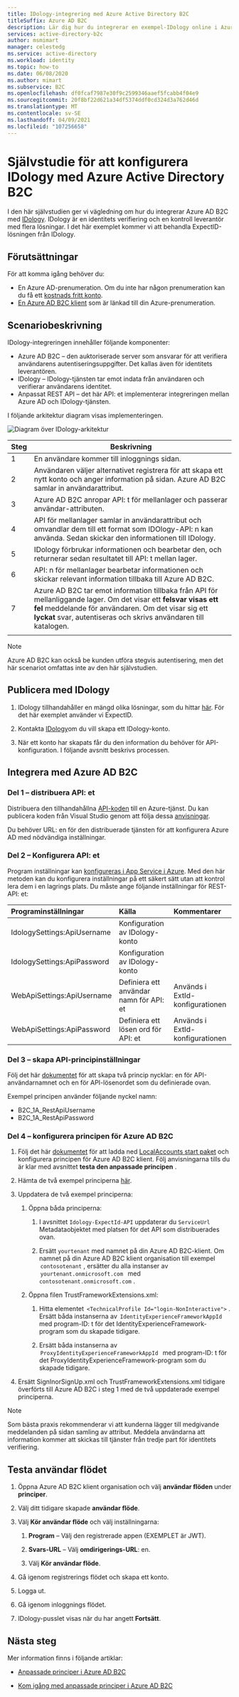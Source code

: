 ```yaml
---
title: IDology-integrering med Azure Active Directory B2C
titleSuffix: Azure AD B2C
description: Lär dig hur du integrerar en exempel-IDology online i Azure AD B2C med. IDology är en identitets verifiering och en kontroll leverantör med flera lösningar.
services: active-directory-b2c
author: msmimart
manager: celestedg
ms.service: active-directory
ms.workload: identity
ms.topic: how-to
ms.date: 06/08/2020
ms.author: mimart
ms.subservice: B2C
ms.openlocfilehash: df0fcaf7987e30f9c2599346aaef5fcabb4f04e9
ms.sourcegitcommit: 20f8bf22d621a34df5374ddf0cd324d3a762d46d
ms.translationtype: MT
ms.contentlocale: sv-SE
ms.lasthandoff: 04/09/2021
ms.locfileid: "107256658"
---
```

# <a name="tutorial-for-configuring-idology-with-azure-active-directory-b2c"></a>Självstudie för att konfigurera IDology med Azure Active Directory B2C 

I den här självstudien ger vi vägledning om hur du integrerar Azure AD B2C med [IDology](https://www.idology.com/solutions/). IDology är en identitets verifiering och en kontroll leverantör med flera lösningar. I det här exemplet kommer vi att behandla ExpectID-lösningen från IDology.

## <a name="prerequisites"></a>Förutsättningar

För att komma igång behöver du:

* En Azure AD-prenumeration. Om du inte har någon prenumeration kan du få ett [kostnads fritt konto](https://azure.microsoft.com/free/).
* [En Azure AD B2C klient](tutorial-create-tenant.md) som är länkad till din Azure-prenumeration.

## <a name="scenario-description"></a>Scenariobeskrivning

IDology-integreringen innehåller följande komponenter:

- Azure AD B2C – den auktoriserade server som ansvarar för att verifiera användarens autentiseringsuppgifter. Det kallas även för identitets leverantören.
- IDology – IDology-tjänsten tar emot indata från användaren och verifierar användarens identitet.
- Anpassat REST API – det här API: et implementerar integreringen mellan Azure AD och IDology-tjänsten.

I följande arkitektur diagram visas implementeringen.

![Diagram över IDology-arkitektur](media/partner-idology/idology-architecture-diagram.png)

| Steg | Beskrivning |
|------|------|
|1     | En användare kommer till inloggnings sidan. |
|2     | Användaren väljer alternativet registrera för att skapa ett nytt konto och anger information på sidan. Azure AD B2C samlar in användarattribut. |
|3     | Azure AD B2C anropar API: t för mellanlager och passerar användar-attributen. |
|4     | API för mellanlager samlar in användarattribut och omvandlar dem till ett format som IDOlogy-API: n kan använda. Sedan skickar den informationen till IDology. |
|5     | IDology förbrukar informationen och bearbetar den, och returnerar sedan resultatet till API: t mellan lager. |
|6     | API: n för mellanlager bearbetar informationen och skickar relevant information tillbaka till Azure AD B2C. |
|7     | Azure AD B2C tar emot information tillbaka från API för mellanliggande lager. Om det visar ett **felsvar visas ett fel** meddelande för användaren. Om det visar sig ett **lyckat** svar, autentiseras och skrivs användaren till katalogen. |
|      |      |

> [!NOTE]
> Azure AD B2C kan också be kunden utföra stegvis autentisering, men det här scenariot omfattas inte av den här självstudien.

## <a name="onboard-with-idology"></a>Publicera med IDology

1. IDology tillhandahåller en mängd olika lösningar, som du hittar [här](https://www.idology.com/solutions/). För det här exemplet använder vi ExpectID.

2. Kontakta [IDology](https://www.idology.com/request-a-demo/microsoft-integration-signup/)om du vill skapa ett IDology-konto.

3. När ett konto har skapats får du den information du behöver för API-konfiguration. I följande avsnitt beskrivs processen.

## <a name="integrate-with-azure-ad-b2c"></a>Integrera med Azure AD B2C

### <a name="part-1---deploy-the-api"></a>Del 1 – distribuera API: et

Distribuera den tillhandahållna [API-koden](https://github.com/azure-ad-b2c/partner-integrations/tree/master/samples/IDology/Api) till en Azure-tjänst. Du kan publicera koden från Visual Studio genom att följa dessa [anvisningar](/visualstudio/deployment/quickstart-deploy-to-azure).

Du behöver URL: en för den distribuerade tjänsten för att konfigurera Azure AD med nödvändiga inställningar.

### <a name="part-2---configure-the-api"></a>Del 2 – Konfigurera API: et 

Program inställningar kan [konfigureras i App Service i Azure](../app-service/configure-common.md#configure-app-settings). Med den här metoden kan du konfigurera inställningar på ett säkert sätt utan att kontrol lera dem i en lagrings plats. Du måste ange följande inställningar för REST-API: et:

| Programinställningar | Källa | Kommentarer |
| :-------- | :------------| :-----------|
|IdologySettings:ApiUsername | Konfiguration av IDology-konto |     |
|IdologySettings:ApiPassword | Konfiguration av IDology-konto |     |
|WebApiSettings:ApiUsername |Definiera ett användar namn för API: et| Används i ExtId-konfigurationen |
|WebApiSettings:ApiPassword | Definiera ett lösen ord för API: et | Används i ExtId-konfigurationen

### <a name="part-3---create-api-policy-keys"></a>Del 3 – skapa API-principinställningar

Följ det här [dokumentet](secure-rest-api.md#add-rest-api-username-and-password-policy-keys) för att skapa två princip nycklar: en för API-användarnamnet och en för API-lösenordet som du definierade ovan.

Exempel principen använder följande nyckel namn:

* B2C_1A_RestApiUsername
* B2C_1A_RestApiPassword

### <a name="part-4---configure-the-azure-ad-b2c-policy"></a>Del 4 – konfigurera principen för Azure AD B2C

1. Följ det här [dokumentet](tutorial-create-user-flows.md?pivots=b2c-custom-policy#custom-policy-starter-pack) för att ladda ned [LocalAccounts start paket](https://github.com/Azure-Samples/active-directory-b2c-custom-policy-starterpack/tree/master/LocalAccounts) och konfigurera principen för Azure AD B2C klient. Följ anvisningarna tills du är klar med avsnittet **testa den anpassade principen** .

2. Hämta de två exempel principerna [här](https://github.com/azure-ad-b2c/partner-integrations/tree/master/samples/IDology/policy).

3. Uppdatera de två exempel principerna:

   1. Öppna båda principerna:

      1. I avsnittet `Idology-ExpectId-API` uppdaterar du `ServiceUrl` Metadataobjektet med platsen för det API som distribuerades ovan.

      1. Ersätt `yourtenant` med namnet på din Azure AD B2C-klient.
      Om namnet på din Azure AD B2C klient organisation till exempel  `contosotenant` , ersätter du alla instanser av  `yourtenant.onmicrosoft.com`   med `contosotenant.onmicrosoft.com` .

   1. Öppna filen TrustFrameworkExtensions.xml:

      1. Hitta elementet  `<TechnicalProfile Id="login-NonInteractive">` . Ersätt båda instanserna av  `IdentityExperienceFrameworkAppId`   med program-ID: t för det IdentityExperienceFramework-program som du skapade tidigare.

      1. Ersätt båda instanserna av  `ProxyIdentityExperienceFrameworkAppId`   med program-ID: t för det ProxyIdentityExperienceFramework-program som du skapade tidigare.

4. Ersätt SignInorSignUp.xml och TrustFrameworkExtensions.xml tidigare överförts till Azure AD B2C i steg 1 med de två uppdaterade exempel principerna.

> [!NOTE]
> Som bästa praxis rekommenderar vi att kunderna lägger till medgivande meddelanden på sidan samling av attribut. Meddela användarna att information kommer att skickas till tjänster från tredje part för identitets verifiering.

## <a name="test-the-user-flow"></a>Testa användar flödet

1. Öppna Azure AD B2C klient organisation och välj **användar flöden** under **principer**.

2. Välj ditt tidigare skapade **användar flöde**.

3. Välj **Kör användar flöde** och välj inställningarna:

   1. **Program** – Välj den registrerade appen (EXEMPLET är JWT).

   1. **Svars-URL** – Välj **omdirigerings-URL**: en.

   1. Välj **Kör användar flöde**.

4. Gå igenom registrerings flödet och skapa ett konto.

5. Logga ut.

6. Gå igenom inloggnings flödet.

7. IDology-pusslet visas när du har angett **Fortsätt**.

## <a name="next-steps"></a>Nästa steg

Mer information finns i följande artiklar:

- [Anpassade principer i Azure AD B2C](custom-policy-overview.md)

- [Kom igång med anpassade principer i Azure AD B2C](tutorial-create-user-flows.md?pivots=b2c-custom-policy)
